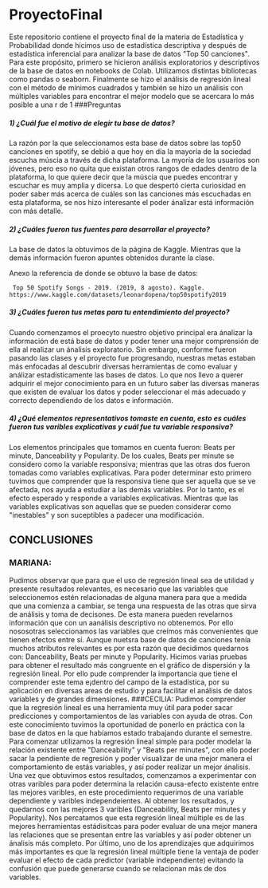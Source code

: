 # ProyectoFinal
Este repositorio contiene el proyecto final de la materia de Estadística y Probabilidad donde hicimos uso de estadística descriptiva y después de estadística inferencial para analizar la base de datos "Top 50 canciones". Para este propósito, primero se hicieron análisis exploratorios y descriptivos de la base de datos en notebooks de Colab. Utilizamos distintas bibliotecas como pandas o seaborn. Finalmente se hizo el análisis de regresión lineal con el método de mínimos cuadrados y también se hizo un análisis con múltiples variables para encontrar el mejor modelo que se acercara lo más posible a una r de 1
###Preguntas 
##### 1) ¿Cuál fue el motivo de elegir tu base de datos? 
La razón por la que seleccionamos esta base de datos sobre las top50 canciones en spotify, se debió a que hoy en día la mayoría de la sociedad escucha múscia a través de dicha plataforma. La myoría de los usuarios son jóvenes, pero eso no quita que existan otros rangos de edades dentro de la plataforma, lo que quiere decir que la múscia que puedes encontrar y escuchar es muy amplia y dicersa. Lo que despertó cierta curiosidad en poder saber más acerca de cuáles son las canciones más escuchadas en esta plataforma, se nos hizo interesante el poder ánalizar está información con más detalle. 

##### 2) ¿Cuáles fueron tus fuentes para desarrollar el proyecto? 
La base de datos la obtuvimos de la página de Kaggle. Mientras que la demás información fueron apuntes obtenidos durante la clase. 

Anexo la referencia de donde se obtuvo la base de datos:

     Top 50 Spotify Songs - 2019. (2019, 8 agosto). Kaggle. https://www.kaggle.com/datasets/leonardopena/top50spotify2019

##### 3) ¿Cuáles fueron tus metas para tu entendimiento del proyecto? 
Cuando comenzamos el proecyto nuestro objetivo principal era ánalizar la información de está base de datos y poder tener una mejor comprensión de ella al realizar un ánalisis exploratorio. Sin embargo, conforme fueron pasando las clases y el proyecto fue progresando, nuestras metas estaban más enfocadas al descubrir diversas herramientas de como evaluar y análizar estadísticamente las bases de datos. Lo que nos llevo a querer adquirir el mejor conocimiento para en un futuro saber las diversas maneras que existen de evaluar los datos y poder seleccionar el más adecuado y correcto dependiendo de los datos e información. 

##### 4) ¿Qué elementos representativos tomaste en cuenta, esto es cuáles fueron tus varibles explicativas y cuál fue tu variable responsiva? 
Los elementos principales que tomamos en cuenta fueron: Beats per minute, Danceability y Popularity. De los cuales, Beats per minute se considero como la variable responsiva; mientras que las otras dos fueron tomadas como variables explicativas. Para poder determinar esto primero tuvimos que comprender que la responsiva tiene que ser aquella que se ve afectada, nos ayuda a estudiar a las demás variables. Por lo tanto, es el efecto esperado y responde a variables explicativas. Mientras que las variables explicativas son aquellas que se pueden considerar como "inestables" y son suceptibles a padecer una modificación.
## CONCLUSIONES
### MARIANA:
Pudimos observar que para que el uso de regresión lineal sea de utilidad y presente resultados relevantes, es necesario que las variables que seleccionemos estén relacionadas de alguna manera para que a medida que una comienza a cambiar, se tenga una respuesta de las otras que sirva de análisis y toma de decisones. De esta manera pueden revelarnos información que con un aanálisis descriptivo no obtenemos. Por ello nososotras seleccionamos las variables que creímos más convenientes que tienen efectos entre sí. Aunque nuetsra base de datos de canciones tenía muchos atributos relevantes es por esta razón que decidimos quedarnos con: Danceability, Beats per minute y Popularity. Hicimos varias pruebas para obtener el resultado más congruente en el gráfico de dispersión y la regresión lineal. Por ello pude comprender la importancia que tiene el comprender este tema e¡dentro del campo de la estadística, por su aplicación en diversas areas de estudio y para facilitar el análisis de datos variables y de grandes dimensiones. 
###CECILIA:
Pudimos comprender que la regresión lineal es una herramienta muy útil para poder sacar predicciones y comportamientos de las variables con ayuda de otras. Con este conocimiento tuvimos la oportunidad de ponerlo en práctica con la base de datos en la que habíamos estado trabajando durante el semestre. Para comenzar utilizamos la regresión lineal simple para poder modelar la relación existente entre "Danceability" y "Beats per minutes", con ello poder sacar la pendiente de regresión y poder visualizar de una mejor manera el comportamiento de estás variables, y así poder realizar un mejor ánalisis. Una vez que obtuvimos estos resultados, comenzamos a experimentar con otras varibles para poder determina la relación causa-efecto existente entre las mejores varibles, en este procedimiento requerimos de una variable dependiente y varibles independeientes. Al obtener los resultados, y quedarnos con las mejores 3 varibles (Danceability, Beats per minutes y Popularity). Nos percatamos que esta regresión lineal múltiple es de las mejores herramientas estádisitcas para poder evaluar de una mejor manera las relaciones que se presentan entre las variables y así poder obtener un ánalisis más completo. Por último, uno de los aprendizajes que adquirimos más importantes es que la regresión lineal múltiple tiene la ventaja de poder evaluar el efecto de cada predictor (variable independiente) evitando la confusión que puede generarse cuando se relacionan más de dos variables. 
